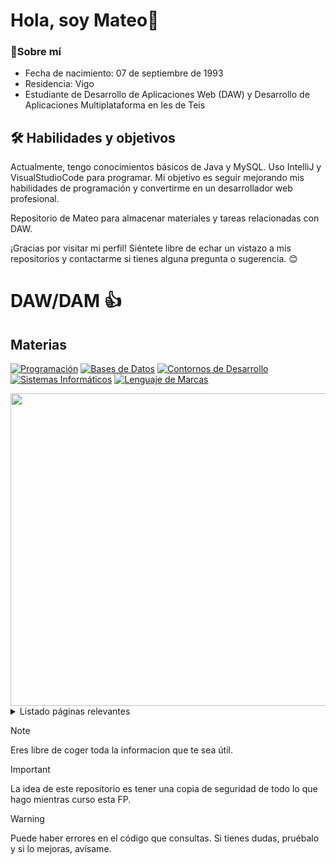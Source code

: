 # Hola, soy Mateo👋

### 🚀Sobre mí
- Fecha de nacimiento: 07 de septiembre de 1993
- Residencia: Vigo
- Estudiante de Desarrollo de Aplicaciones Web (DAW) y Desarrollo de Aplicaciones Multiplataforma en Ies de Teis

## 🛠 Habilidades y objetivos
Actualmente, tengo conocimientos básicos de Java y MySQL. Uso IntelliJ y VisualStudioCode para programar. 
Mi objetivo es seguir mejorando mis habilidades de programación y convertirme en un desarrollador web profesional.

Repositorio de Mateo para almacenar materiales y tareas relacionadas con DAW.

¡Gracias por visitar mi perfil! Siéntete libre de echar un vistazo a mis repositorios y contactarme si tienes alguna pregunta o sugerencia. 😊

# DAW/DAM :+1:
## Materias
<!-- EXPLICACION DE COMO GENERAR LOS BOTONES (qUE SIGNIFICA CADA PARTE) 

```markdown
[![Programación](https://img.shields.io/badge/Programación-%F0%9F%92%BB-Boton?color=2271B3)](https://github.com/MateoCarballo/Programacion)
```

1. `[![Programación]`: Esta es la parte del badge que se muestra al usuario. El texto "Programación" es el nombre que aparecerá en el badge. Puedes cambiarlo al nombre de tu proyecto o lo que desees.

2. `https://img.shields.io/badge/Programación-%F0%9F%92%BB-Boton?color=2271B3`: Esta es la URL que enlaza con la imagen del badge. Está formada por varias partes:
   - `https://img.shields.io/badge/`: Esto es la URL base de Shields.io, un servicio que genera badges personalizados.
   - `Programación`: Aquí se repite el texto del badge, que se muestra como parte de la URL.
   - `%F0%9F%92%BB`: Esto es un código de escape Unicode que representa un icono. En este caso, es el icono de un ordenador portátil (💻). Puedes cambiarlo al icono que desees utilizando códigos Unicode.
   - `Boton`: Es un texto opcional que describe el estilo del badge. Puedes cambiarlo o eliminarlo si lo deseas.
   - `color=2271B3`: Esto establece el color de fondo del badge en formato hexadecimal. Puedes personalizarlo cambiando el código de color.

3. `](https://github.com/MateoCarballo/Programacion)`: Esto es el enlace que se abrirá cuando alguien haga clic en el badge. En este caso, lleva a la página de GitHub del proyecto "Programacion". Asegúrate de cambiarlo a la URL de tu propio repositorio.

En resumen, el código genera un badge personalizado con un nombre de proyecto, un icono, un estilo y un color de fondo, y al hacer clic en el badge, se dirige al repositorio específico en GitHub. Puedes personalizar cada parte de este código para adaptarlo a tus necesidades.

-->

[![Programación](https://img.shields.io/badge/Programación-%F0%9F%92%BB-Boton?color=2271B3)](https://github.com/MateoCarballo/Programacion)
[![Bases de Datos](https://img.shields.io/badge/Bases%20de%20Datos-%F0%9F%94%A7-Boton?color=2271B3)](https://github.com/MateoCarballo/BasesdeDatos)
[![Contornos de Desarrollo](https://img.shields.io/badge/Contornos%20de%20Desarrollo-%F0%9F%92%A1-Boton?color=2271B3)](https://github.com/MateoCarballo/Contornos)
[![Sistemas Informáticos](https://img.shields.io/badge/Sistemas%20Informáticos-%E2%9A%99-Boton?color=2271B3)](https://github.com/MateoCarballo/SistemasInformaticos)
[![Lenguaje de Marcas](https://img.shields.io/badge/Lenguaje%20de%20Marcas-%F0%9F%93%8B-Boton?color=2271B3)](https://github.com/MateoCarballo/LenguajeDeMarcas)

<img src="https://user-images.githubusercontent.com/115709668/226120756-12e08eba-714e-4cfe-b901-4f8dea9ca8ee.png" width="700" height="500">

<details>
  
<summary>Listado páginas relevantes</summary>

| Nombre           | Enlace |
|------------------|--------|
| Patrones         | [Enlace](https://refactoring.guru/)|
| ChatGPT          | [Enlace](https://chat.openai.com/chat) |
| Jasper AI        | [Enlace](https://www.jasper.ai)|
| Synthesia        | [Enlace](https://www.synthesia.io)|
| Dall-E-2         | [Enlace](https://labs.openai.com)|
| Sintaxis Markdown| [Enlace](https://daringfireball.net/projects/markdown/syntax)|
| Lenguajes Dev    | [Enlace](https://devdocs.io/css/)|
| Sintaxis .md     | [Enlace](https://docs.github.com/es/get-started/writing-on-github/getting-started-with-writing-and-formatting-on-github/basic-writing-and-formatting-syntax)|
| Markdown (.md)   | [Enlace](https://daringfireball.net/projects/markdown/syntax)|
</details>

> [!NOTE]
> Eres libre de coger toda la informacion que te sea útil.

> [!IMPORTANT]
> La idea de este repositorio es tener una copia de seguridad de todo lo que hago mientras curso esta FP. 

> [!WARNING]
> Puede haber errores en el código que consultas. Si tienes dudas, pruébalo y si lo mejoras, avísame.


<!-- Cosas pendientes de realizar a nivel general.
1. Buscar imagenes para introducir en la cabezera de cada readme de cada materia. Unificar
2. -->


<!-- Enlaces a gifs por si los necesito para " decorar" 
1. ![iamge](https://media.tenor.com/GVk4jB2u_i8AAAAd/coding.gif)
2.![iamge](https://tenor.com/view/code-daddycoolcool-gif-8491515)
3.![iamge](https://tenor.com/view/test-typing-codes-gif-15828752)
4.![iamge](https://tenor.com/view/uwu-cat-gif-26479500)
5.![iamge](https://tenor.com/view/microsoft-hackathon-hackathon-hackathon2020-microsoft-msft-garage-gif-17807819)
6.![iamge]()
-->

<!-- Pendiente de anadir zona de contacto con email solo para esta funcion
y redes sociales RRSS unicas para 'trabajo'
-->
